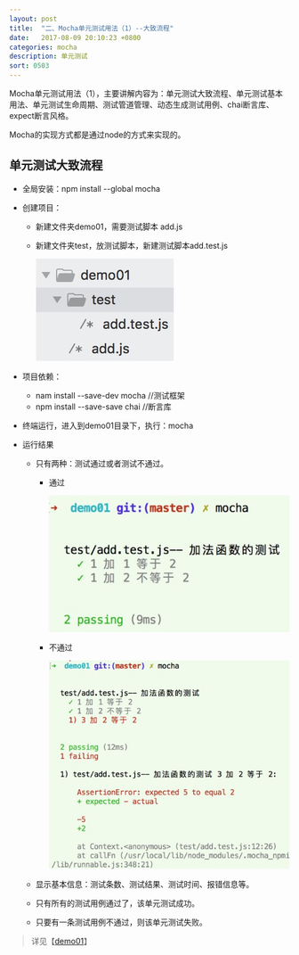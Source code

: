 ```yaml
---
layout: post
title:  "二、Mocha单元测试用法（1）--大致流程"
date:   2017-08-09 20:10:23 +0800
categories: mocha
description: 单元测试
sort: 0503
---
```


Mocha单元测试用法（1），主要讲解内容为：单元测试大致流程、单元测试基本用法、单元测试生命周期、测试管道管理、动态生成测试用例、chai断言库、expect断言风格。

Mocha的实现方式都是通过node的方式来实现的。

## 单元测试大致流程

- 全局安装：npm install --global mocha

- 创建项目：

  - 新建文件夹demo01，需要测试脚本 add.js

  - 新建文件夹test，放测试脚本，新建测试脚本add.test.js

    ![效果图](/assets/mocha/0301.png)

- 项目依赖：

  - nam install --save-dev mocha  //测试框架
  - npm install --save-save chai       //断言库

- 终端运行，进入到demo01目录下，执行：mocha 

- 运行结果

  - 只有两种：测试通过或者测试不通过。

    - 通过

      ![效果图](/assets/mocha/0302.png)

    - 不通过

      ![效果图](/assets/mocha/0303.png)


  - 显示基本信息：测试条数、测试结果、测试时间、报错信息等。
  - 只有所有的测试用例通过了，该单元测试成功。
  - 只要有一条测试用例不通过，则该单元测试失败。




> 详见【[demo01](https://github.com/huanghui8030/Mocha/tree/master/demo01)】
